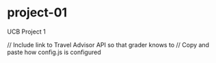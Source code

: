 # project-01
UCB Project 1

// Include link to Travel Advisor API so that grader knows to 
// Copy and paste how config.js is configured